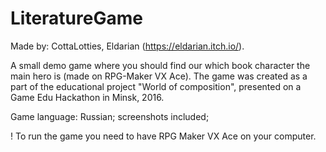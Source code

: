# LiteratureGame
Made by: CottaLotties, Eldarian (https://eldarian.itch.io/).

A small demo game where you should find our which book character the main hero is (made on RPG-Maker VX Ace).
The game was created as a part of the educational project "World of composition", presented on a Game Edu Hackathon in Minsk, 2016. 

Game language: Russian; screenshots included;

! To run the game you need to have RPG Maker VX Ace on your computer.


